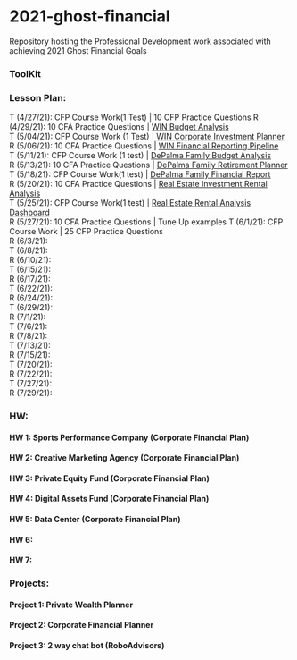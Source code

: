 # 2021-ghost-financial
Repository hosting the Professional Development work associated with achieving 2021 Ghost Financial Goals

### ToolKit


### Lesson Plan:   
T (4/27/21): CFP Course Work(1 Test)  | 10 CFP Practice Questions 
R (4/29/21): 10 CFA Practice Questions | [WIN Budget Analysis](https://nu.bootcampcontent.com/NU-Coding-Bootcamp/nu-chi-fin-pt-04-2020-u-c/tree/master/02-Homework/05-APIs/Instructions)       
T (5/04/21): CFP Course Work (1 Test) | [WIN Corporate Investment Planner](https://nu.bootcampcontent.com/NU-Coding-Bootcamp/nu-chi-fin-pt-04-2020-u-c/tree/master/02-Homework/05-APIs/Instructions)     
R (5/06/21): 10 CFA Practice Questions | [WIN Financial Reporting Pipeline](https://nu.bootcampcontent.com/NU-Coding-Bootcamp/nu-chi-fin-pt-04-2020-u-c/tree/master/02-Homework/05-APIs/Instructions)    
T (5/11/21): CFP Course Work (1 test) | [DePalma Family Budget Analysis](https://nu.bootcampcontent.com/NU-Coding-Bootcamp/nu-chi-fin-pt-04-2020-u-c/tree/master/02-Homework/05-APIs/Instructions)   
R (5/13/21): 10 CFA Practice Questions | [DePalma Family Retirement Planner](https://nu.bootcampcontent.com/NU-Coding-Bootcamp/nu-chi-fin-pt-04-2020-u-c/tree/master/02-Homework/05-APIs/Instructions)     
T (5/18/21): CFP Course Work(1 test) | [DePalma Family Financial Report](https://nu.bootcampcontent.com/NU-Coding-Bootcamp/nu-chi-fin-pt-04-2020-u-c/tree/master/02-Homework/05-APIs/Instructions)   
R (5/20/21):  10 CFA Practice Questions | [Real Estate Investment Rental Analysis](https://nu.bootcampcontent.com/NU-Coding-Bootcamp/nu-chi-fin-pt-04-2020-u-c/tree/master/02-Homework/06-PyViz/Instructions)      
T (5/25/21): CFP Course Work(1 test) | [Real Estate Rental Analysis Dashboard](https://nu.bootcampcontent.com/NU-Coding-Bootcamp/nu-chi-fin-pt-04-2020-u-c/tree/master/02-Homework/06-PyViz/Instructions)     
R (5/27/21):  10 CFA Practice Questions | Tune Up examples 
T (6/1/21):   CFP Course Work | 25 CFP Practice Questions   
R (6/3/21):      
T (6/8/21):      
R (6/10/21):     
T (6/15/21):     
R (6/17/21):     
T (6/22/21):     
R (6/24/21):     
T (6/29/21):   
R (7/1/21):   
T (7/6/21):    
R (7/8/21):   
T (7/13/21):   
R (7/15/21):    
T (7/20/21):   
R (7/22/21):    
T (7/27/21):   
R (7/29/21):     
  
 
### HW: 
#### HW 1: Sports Performance Company (Corporate Financial Plan)  
#### HW 2: Creative Marketing Agency (Corporate Financial Plan)  
#### HW 3: Private Equity Fund (Corporate Financial Plan)     
#### HW 4: Digital Assets Fund (Corporate Financial Plan)  
#### HW 5: Data Center (Corporate Financial Plan)   
#### HW 6: 
#### HW 7: 

### Projects: 
#### Project 1: Private Wealth Planner
#### Project 2: Corporate Financial Planner
#### Project 3: 2 way chat bot (RoboAdvisors)
